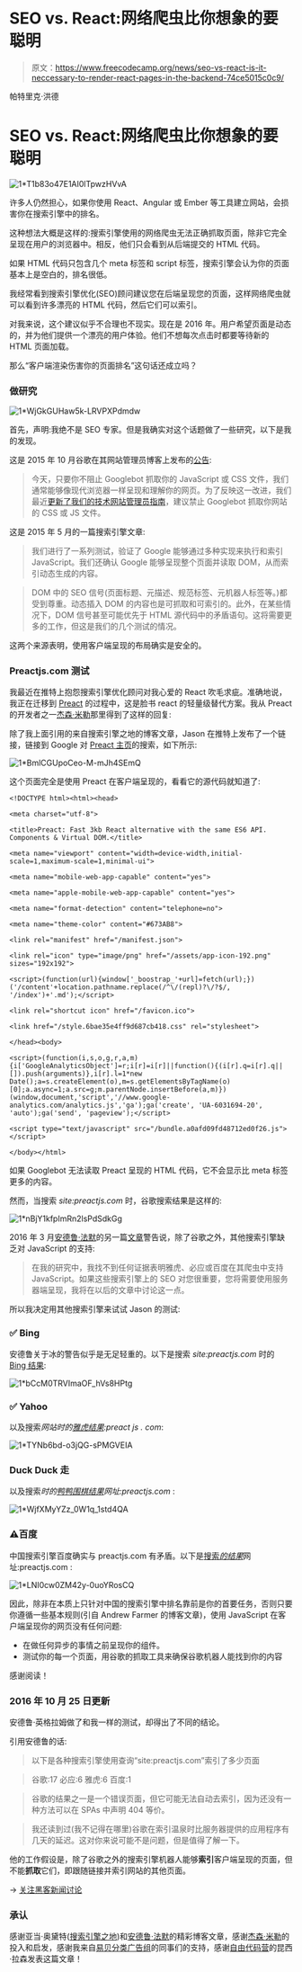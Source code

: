 # SEO vs. React:网络爬虫比你想象的要聪明

> 原文：<https://www.freecodecamp.org/news/seo-vs-react-is-it-neccessary-to-render-react-pages-in-the-backend-74ce5015c0c9/>

帕特里克·洪德

# SEO vs. React:网络爬虫比你想象的要聪明

![1*T1b83o47E1AI0lTpwzHVvA](img/aa634525a0296394db002395dd45c87c.png)

许多人仍然担心，如果你使用 React、Angular 或 Ember 等工具建立网站，会损害你在搜索引擎中的排名。

这种想法大概是这样的:搜索引擎使用的网络爬虫无法正确抓取页面，除非它完全呈现在用户的浏览器中。相反，他们只会看到从后端提交的 HTML 代码。

如果 HTML 代码只包含几个 meta 标签和 script 标签，搜索引擎会认为你的页面基本上是空白的，排名很低。

我经常看到搜索引擎优化(SEO)顾问建议您在后端呈现您的页面，这样网络爬虫就可以看到许多漂亮的 HTML 代码，然后它们可以索引。

对我来说，这个建议似乎不合理也不现实。现在是 2016 年。用户希望页面是动态的，并为他们提供一个漂亮的用户体验。他们不想每次点击时都要等待新的 HTML 页面加载。

那么“客户端渲染伤害你的页面排名”这句话还成立吗？

### 做研究

![1*WjGkGUHaw5k-LRVPXPdmdw](img/6b85f6dc645bcd659d5f1edded58c9ba.png)

首先，声明:我绝不是 SEO 专家。但是我确实对这个话题做了一些研究，以下是我的发现。

这是 2015 年 10 月谷歌在其网站管理员博客上发布的[公告](https://webmasters.googleblog.com/2015/10/deprecating-our-ajax-crawling-scheme.html):

> 今天，只要你不阻止 Googlebot 抓取你的 JavaScript 或 CSS 文件，我们通常能够像现代浏览器一样呈现和理解你的网页。为了反映这一改进，我们最近[更新了我们的技术网站管理员指南](http://googlewebmastercentral.blogspot.com/2014/10/updating-our-technical-webmaster.html)，建议禁止 Googlebot 抓取你网站的 CSS 或 JS 文件。

这是 2015 年 5 月的一篇搜索引擎文章:

> 我们进行了一系列测试，验证了 Google 能够通过多种实现来执行和索引 JavaScript。我们还确认 Google 能够呈现整个页面并读取 DOM，从而索引动态生成的内容。

> DOM 中的 SEO 信号(页面标题、元描述、规范标签、元机器人标签等。)都受到尊重。动态插入 DOM 的内容也是可抓取和可索引的。此外，在某些情况下，DOM 信号甚至可能优先于 HTML 源代码中的矛盾语句。这将需要更多的工作，但这是我们的几个测试的情况。

这两个来源表明，使用客户端呈现的布局确实是安全的。

### Preactjs.com 测试

我最近在推特上抱怨搜索引擎优化顾问对我心爱的 React 吹毛求疵。准确地说，我正在迁移到 [Preact](http://www.preactjs.com/) 的过程中，这是脸书 react 的轻量级替代方案。我从 Preact 的开发者之一[杰森·米勒](https://twitter.com/_developit)那里得到了这样的回复:

除了我上面引用的来自搜索引擎之地的博客文章，Jason 在推特上发布了一个链接，链接到 Google 对 [Preact 主页](http://www.preactjs.com)的搜索，如下所示:

![1*BmlCGUpoCeo-M-mJh4SEmQ](img/2b7264848800b6fff33fc6970a4caa10.png)

这个页面完全是使用 Preact 在客户端呈现的，看看它的源代码就知道了:

```
<!DOCTYPE html><html><head>
```

```
<meta charset="utf-8">
```

```
<title>Preact: Fast 3kb React alternative with the same ES6 API. Components & Virtual DOM.</title>
```

```
<meta name="viewport" content="width=device-width,initial-scale=1,maximum-scale=1,minimal-ui">
```

```
<meta name="mobile-web-app-capable" content="yes">
```

```
<meta name="apple-mobile-web-app-capable" content="yes">
```

```
<meta name="format-detection" content="telephone=no">
```

```
<meta name="theme-color" content="#673AB8">
```

```
<link rel="manifest" href="/manifest.json">
```

```
<link rel="icon" type="image/png" href="/assets/app-icon-192.png" sizes="192x192">
```

```
<script>(function(url){window['_boostrap_'+url]=fetch(url);})('/content'+location.pathname.replace(/^\/(repl)?\/?$/, '/index')+'.md');</script>
```

```
<link rel="shortcut icon" href="/favicon.ico">
```

```
<link href="/style.6bae35e4ff9d687cb418.css" rel="stylesheet">
```

```
</head><body>
```

```
<script>(function(i,s,o,g,r,a,m){i['GoogleAnalyticsObject']=r;i[r]=i[r]||function(){(i[r].q=i[r].q||[]).push(arguments)},i[r].l=1*new Date();a=s.createElement(o),m=s.getElementsByTagName(o)[0];a.async=1;a.src=g;m.parentNode.insertBefore(a,m)})(window,document,'script','//www.google-analytics.com/analytics.js','ga');ga('create', 'UA-6031694-20', 'auto');ga('send', 'pageview');</script>
```

```
<script type="text/javascript" src="/bundle.a0afd09fd48712ed0f26.js"></script>
```

```
</body></html>
```

如果 Googlebot 无法读取 Preact 呈现的 HTML 代码，它不会显示比 meta 标签更多的内容。

然而，当搜索 *site:preactjs.com* 时，谷歌搜索结果是这样的:

![1*nBjY1kfpImRn2lsPdSdkGg](img/c88b5e54471a5e641d137c583cf8620f.png)

2016 年 3 月[安德鲁·法默](https://twitter.com/ahfarmer)的另一篇[文章](http://andrewhfarmer.com/react-seo/)警告说，除了谷歌之外，其他搜索引擎缺乏对 JavaScript 的支持:

> 在我的研究中，我找不到任何证据表明雅虎、必应或百度在其爬虫中支持 JavaScript。如果这些搜索引擎上的 SEO 对您很重要，您将需要使用服务器端呈现，我将在以后的文章中讨论这一点。

所以我决定用其他搜索引擎来试试 Jason 的测试:

### ✅ Bing

安德鲁关于冰的警告似乎是无足轻重的。以下是搜索 *site:preactjs.com* 时的 [Bing 结果](http://www.bing.com/search?q=site%3Apreactjs.com):

![1*bCcM0TRVImaOF_hVs8HPtg](img/8e4f812c256a45918d73b887897a164a.png)

### ✅ Yahoo

以及搜索*网站时的[雅虎结果](https://de.search.yahoo.com/search?p=site%3Apreactjs.com&fr=yfp-t-911):preact js . com*:

![1*TYNb6bd-o3jQG-sPMGVEIA](img/762384cf2283a4b33b229778fbb7cc1a.png)

### Duck Duck 走

以及搜索*时的[鸭鸭围棋结果](https://duckduckgo.com/?q=site%3Apreactjs.com&t=h_&ia=web)网址:preactjs.com* :

![1*WjfXMyYZz_0W1q_1std4QA](img/e40198aaea3340841425565bf4f8688e.png)

### ⚠️百度

中国搜索引擎百度确实与 preactjs.com 有矛盾。以下是[搜索*的结果*](http://www.baidu.com/s?ie=utf-8&f=8&rsv_bp=0&rsv_idx=1&tn=baidu&wd=site%3Apreactjs.com&rsv_pq=95cb9d6800010ec6&rsv_t=6911YYLRspihOnU5UaDpw8Yo%2FPGDwlfONvdplHywgiMlqY198%2BLvxU6yzwI&rqlang=cn&rsv_enter=1&rsv_sug3=17&rsv_sug2=0&inputT=37643&rsv_sug4=37643)网址:preactjs.com :

![1*LNI0cw0ZM42y-0uoYRosCQ](img/114e522bab3703ffe712fc2217f1dece.png)

因此，除非在本质上只针对中国的搜索引擎中排名靠前是你的首要任务，否则只要你遵循一些基本规则(引自 Andrew Farmer 的博客文章)，使用 JavaScript 在客户端呈现你的网页没有任何问题:

*   在做任何异步的事情之前呈现你的组件。
*   测试你的每一个页面，用谷歌的抓取工具来确保谷歌机器人能找到你的内容

感谢阅读！

### 2016 年 10 月 25 日更新

安德鲁·英格拉姆做了和我一样的测试，却得出了不同的结论。

引用安德鲁的话:

> 以下是各种搜索引擎使用查询“site:preactjs.com”索引了多少页面

> 谷歌:17 必应:6 雅虎:6 百度:1

> 谷歌的结果之一是一个错误页面，但它可能无法自动去索引，因为还没有一种方法可以在 SPAs 中声明 404 等价。

> 我还读到过(我不记得在哪里)谷歌在索引温泉时比服务器提供的应用程序有几天的延迟。这对你来说可能不是问题，但是值得了解一下。

他的工作假设是，除了谷歌之外的搜索引擎机器人能够**索引**客户端呈现的页面，但不能**抓取**它们，即跟随链接并索引网站的其他页面。

→ [关注黑客新闻讨论](https://t.co/IzQFvr11fL)

### 承认

感谢亚当·奥黛特([搜索引擎之地](http://searchengineland.com/))和[安德鲁·法默](http://andrewhfarmer.com/)的精彩博客文章，感谢[杰森·米勒](https://twitter.com/_developit)的投入和启发，感谢我来自[易贝分类广告组](http://www.ebayclassifiedsgroup.com/)的同事们的支持，感谢[自由代码营](https://medium.freecodecamp.com/)的昆西·拉森发表这篇文章！